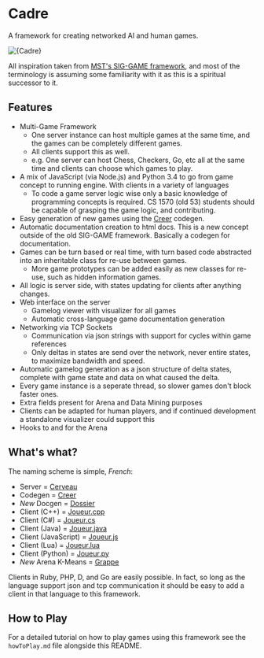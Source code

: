 # Cadre
A framework for creating networked AI and human games.

![{Cadre}](http://i.imgur.com/17wwI3f.png)

All inspiration taken from [MST's SIG-GAME framework](https://github.com/siggame), and most of the terminology is assuming some familiarity with it as this is a spiritual successor to it.

## Features

* Multi-Game Framework
  * One server instance can host multiple games at the same time, and the games can be completely different games.
  * All clients support this as well.
  * e.g. One server can host Chess, Checkers, Go, etc all at the same time and clients can choose which games to play.
* A mix of JavaScript (via Node.js) and Python 3.4 to go from game concept to running engine. With clients in a variety of languages
  * To code a game server logic wise only a basic knowledge of programming concepts is required. CS 1570 (old 53) students should be capable of grasping the game logic, and contributing.
* Easy generation of new games using the [Creer](https://github.com/JacobFischer/Creer) codegen.
* Automatic documentation creation to html docs. This is a new concept outside of the old SIG-GAME framework. Basically a codegen for documentation.
* Games can be turn based or real time, with turn based code abstracted into an inheritable class for re-use between games.
  * More game prototypes can be added easily as new classes for re-use, such as hidden information games.
* All logic is server side, with states updating for clients after anything changes.
* Web interface on the server
  * Gamelog viewer with visualizer for all games
  * Automatic cross-language game documentation generation
* Networking via TCP Sockets
  * Communication via json strings with support for cycles within game references
  * Only deltas in states are send over the network, never entire states, to maximize bandwidth and speed.
* Automatic gamelog generation as a json structure of delta states, complete with game state and data on what caused the delta.
* Every game instance is a seperate thread, so slower games don't block faster ones.
* Extra fields present for Arena and Data Mining purposes
* Clients can be adapted for human players, and if continued development a standalone visualizer could support this
* Hooks to and for the Arena

## What's what?

The naming scheme is simple, *French*:

* Server = [Cerveau](https://github.com/JacobFischer/Cerveau)
* Codegen = [Creer](https://github.com/JacobFischer/Creer)
* *New* Docgen = [Dossier](https://github.com/JacobFischer/Dossier)
* Client (C++) = [Joueur.cpp](https://github.com/JacobFischer/Joueur.cpp)
* Client (C#) = [Joueur.cs](https://github.com/JacobFischer/Joueur.cs)
* Client (Java) = [Joueur.java](https://github.com/JacobFischer/Joueur.java)
* Client (JavaScript) = [Joueur.js](https://github.com/JacobFischer/Joueur.js)
* Client (Lua) = [Joueur.lua](https://github.com/JacobFischer/Joueur.lua)
* Client (Python) = [Joueur.py](https://github.com/JacobFischer/Joueur.py)
* *New* Arena K-Means = [Grappe](https://github.com/JacobFischer/Grappe)

Clients in Ruby, PHP, D, and Go are easily possible. In fact, so long as the language support json and tcp communication it should be easy to add a client in that language to this framework.

## How to Play

For a detailed tutorial on how to play games using this framework see the `howToPlay.md` file alongside this README.
